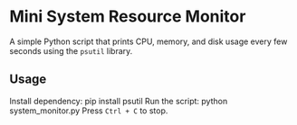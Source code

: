 # Mini System Resource Monitor

A simple Python script that prints CPU, memory, and disk usage every few seconds using the `psutil` library.

## Usage

Install dependency:
pip install psutil
Run the script:
python system_monitor.py
Press `Ctrl + C` to stop.

